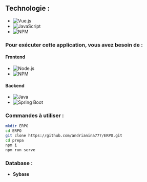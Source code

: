 ## Technologie :
- ![Vue.js](https://img.shields.io/badge/Vue.js-35495E?style=for-the-badge&logo=vuedotjs&logoColor=4FC08D)
- ![JavaScript](https://img.shields.io/badge/JavaScript-F7DF1E?style=for-the-badge&logo=javascript&logoColor=black)
- ![NPM](https://img.shields.io/badge/NPM-CB3837?style=for-the-badge&logo=npm&logoColor=white)

### Pour exécuter cette application, vous avez besoin de :

#### Frontend
- ![Node.js](https://img.shields.io/badge/Node.js-43853D?style=for-the-badge&logo=nodedotjs&logoColor=white)
- ![NPM](https://img.shields.io/badge/NPM-CB3837?style=for-the-badge&logo=npm&logoColor=white)

#### Backend
- ![Java](https://img.shields.io/badge/Java-ED8B00?style=for-the-badge&logo=java&logoColor=white)
- ![Spring Boot](https://img.shields.io/badge/Spring_Boot-6DB33F?style=for-the-badge&logo=springboot&logoColor=white)

### Commandes à utiliser :

```bash
mkdir ERPO
cd ERPO
git clone https://github.com/andrianina777/ERPO.git
cd prepa
npm i
npm run serve
```

### Database :
- **Sybase**
